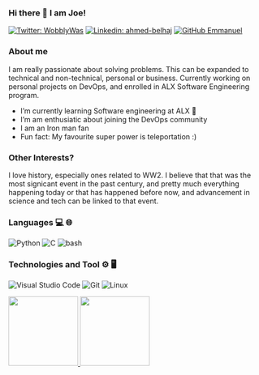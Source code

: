 ### Hi there 👋 I am Joe!

[![Twitter: WobblyWas](https://img.shields.io/twitter/follow/JosephBlue1?style=social)](https://twitter.com/JosephBlue1)
[![Linkedin: ahmed-belhaj](https://img.shields.io/badge/-Emmanuel-purple?style=flat-square&logo=Linkedin&logoColor=white&link=https://www.linkedin.com/in/joseph-emmanuel-i/)](https://www.linkedin.com/in/joseph-emmanuel-i/)
[![GitHub Emmanuel](https://img.shields.io/github/followers/dnjoe96?label=follow&style=social)](https://github.com/dnjoe96)

### About me
I am really passionate about solving problems. This can be expanded to technical and non-technical, personal or business. 
Currently working on personal projects on DevOps, and enrolled in ALX Software Engineering program.

- I’m currently learning Software engineering at ALX 🤣
- I’m am enthusiatic about joining the DevOps community
- I am an Iron man fan
- Fun fact: My favourite super power is teleportation :)

### Other Interests?
I love history, especially ones related to WW2. I believe that that was the most signicant event in the past century, and pretty much everything happening today or that has happened before now, and advancement in science and tech can be linked to that event.

### Languages 💻 🌐
![Python](https://img.shields.io/badge/-python-fff?style=flat&logo=python)
![C](https://img.shields.io/badge/-C-fff?&logo=C)
![bash](https://img.shields.io/badge/-bash-fff?&logo=bash)
<!-- ![HTML5](https://img.shields.io/badge/-HTML5-333333?style=flat&logo=HTML5)  -->
<!-- ![CSS](https://img.shields.io/badge/-CSS-333333?style=flat&logo=CSS3) -->

### Technologies and Tool ⚙️ 🖥
![Visual Studio Code](https://img.shields.io/badge/-Visual%20Studio%20Code-333333?style=flat&logo=visual-studio-code&logoColor=007ACC)
![Git](https://img.shields.io/badge/-Git-fff?style=flat&logo=git)
![Linux](https://img.shields.io/badge/-Linux-fff?&logo=Linux&logoColor=FCC624)


<a href="https://github.com/dnjoe96">
<img height="137px" src="https://github-readme-stats.vercel.app/api?username=dnjoe96&hide_title=true&hide_border=true&show_icons=true&include_all_commits=true&count_private=true&line_height=21&text_color=000&icon_color=000&bg_color=0,ea6161,ffc64d,fffc4d,52fa5a&theme=graywhite"/>
<img height="137px" src="https://github-readme-stats.vercel.app/api/top-langs/?username=dnjoe96&hide=html&hide_title=true&hide_border=true&layout=compact&langs_count=7&exclude_repo=comp426,Redventures-Movie-Quotes&text_color=000&icon_color=fff&bg_color=0,52fa5a,4dfcff,c64dff&theme=graywhite"/></a>
